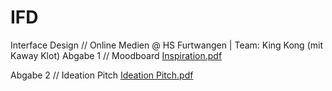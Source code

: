 # IFD 
Interface Design // Online Medien @ HS Furtwangen | Team: King Kong (mit Kaway Klot)
Abgabe 1 // Moodboard [Inspiration.pdf](https://github.com/animsr/IFD/files/8332013/Inspiration.pdf) 

Abgabe 2 // Ideation Pitch [Ideation Pitch.pdf](https://github.com/animsr/IFD/files/8463107/Ideation.Pitch.pdf)
